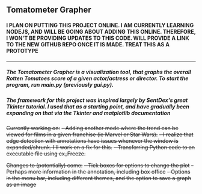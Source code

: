 ## Tomatometer Grapher

#### I PLAN ON PUTTING THIS PROJECT ONLINE. I AM CURRENTLY LEARNING NODEJS, AND WILL BE GOING ABOUT ADDING THIS ONLINE. THEREFORE, I WON'T BE PROVIDING UPDATES TO THIS CODE. WILL PROVIDE A LINK TO THE NEW GITHUB REPO ONCE IT IS MADE. TREAT THIS AS A PROTOTYPE

---

##### The Tomatometer Grapher is a visualization tool, that graphs the overall Rotten Tomatoes score of a given actor/actress or director. To start the program, run main.py (previously gui.py).
##### The framework for this project was inspired largely by SentDex's great Tkinter tutorial. I used that as a starting point, and have gradually been expanding on that via the Tkinter and matplotlib documentation

~~Currently working on:~~
 ~~- Adding another mode where the trend can be viewed for films in a given franchise (ie Marvel or Star Wars).~~
 ~~- I realize that edge detection with annotations have issues whenever the window is expanded/shrunk. I'll work on a fix for this.~~
 ~~- Transferring Python code to an executable file using cx_Freeze.~~

~~Changes to (potentially) come:~~
~~- Tick boxes for options to change the plot~~
~~- Perhaps more information in the annotation, including box office~~
~~- Options in the menu bar, including different themes, and the option to save a graph as an image~~

